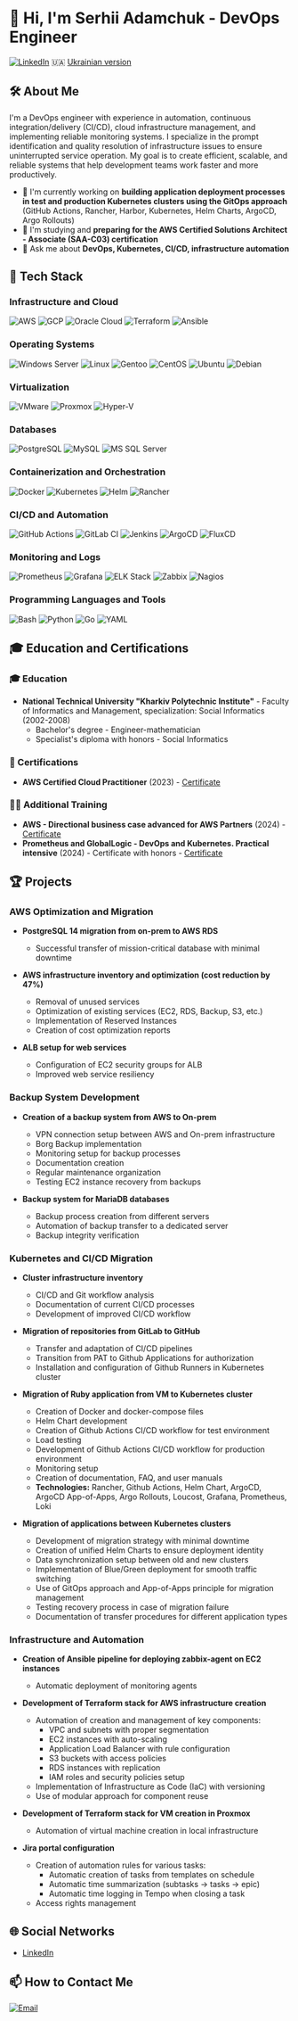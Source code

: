 # 👋 Hi, I'm Serhii Adamchuk - DevOps Engineer

[![LinkedIn](https://img.shields.io/badge/LinkedIn-Connect-blue)](https://linkedin.com/in/sergiy-adamchuk)
🇺🇦 [Ukrainian version](https://github.com/svadamchuk/svadamchuk/blob/main/README_UKR.md)

## 🛠️ About Me

I'm a DevOps engineer with experience in automation, continuous integration/delivery (CI/CD), cloud infrastructure management, and implementing reliable monitoring systems. I specialize in the prompt identification and quality resolution of infrastructure issues to ensure uninterrupted service operation. My goal is to create efficient, scalable, and reliable systems that help development teams work faster and more productively.

- 🔭 I'm currently working on **building application deployment processes in test and production Kubernetes clusters using the GitOps approach** (GitHub Actions, Rancher, Harbor, Kubernetes, Helm Charts, ArgoCD, Argo Rollouts)
- 🌱 I'm studying and **preparing for the AWS Certified Solutions Architect - Associate (SAA-C03) certification**
- 💬 Ask me about **DevOps, Kubernetes, CI/CD, infrastructure automation**

## 💼 Tech Stack

### Infrastructure and Cloud
![AWS](https://img.shields.io/badge/AWS-232F3E?style=flat&logo=amazon-aws&logoColor=white)
![GCP](https://img.shields.io/badge/GCP-4285F4?style=flat&logo=google-cloud&logoColor=white)
![Oracle Cloud](https://img.shields.io/badge/Oracle_Cloud-F80000?style=flat&logo=oracle&logoColor=white)
![Terraform](https://img.shields.io/badge/Terraform-7B42BC?style=flat&logo=terraform&logoColor=white)
![Ansible](https://img.shields.io/badge/Ansible-EE0000?style=flat&logo=ansible&logoColor=white)

### Operating Systems
![Windows Server](https://img.shields.io/badge/Windows_Server_2003--2019-0078D6?style=flat&logo=windows&logoColor=white)
![Linux](https://img.shields.io/badge/Linux-FCC624?style=flat&logo=linux&logoColor=black)
![Gentoo](https://img.shields.io/badge/Gentoo-54487A?style=flat&logo=gentoo&logoColor=white)
![CentOS](https://img.shields.io/badge/CentOS-262577?style=flat&logo=centos&logoColor=white)
![Ubuntu](https://img.shields.io/badge/Ubuntu-E95420?style=flat&logo=ubuntu&logoColor=white)
![Debian](https://img.shields.io/badge/Debian-A81D33?style=flat&logo=debian&logoColor=white)

### Virtualization
![VMware](https://img.shields.io/badge/VMware-607078?style=flat&logo=vmware&logoColor=white)
![Proxmox](https://img.shields.io/badge/Proxmox_VE-E57000?style=flat&logo=proxmox&logoColor=white)
![Hyper-V](https://img.shields.io/badge/Hyper--V-0078D6?style=flat&logo=microsoft&logoColor=white)

### Databases
![PostgreSQL](https://img.shields.io/badge/PostgreSQL-336791?style=flat&logo=postgresql&logoColor=white)
![MySQL](https://img.shields.io/badge/MySQL-4479A1?style=flat&logo=mysql&logoColor=white)
![MS SQL Server](https://img.shields.io/badge/Microsoft_SQL_Server_2000--2016-CC2927?style=flat&logo=microsoft-sql-server&logoColor=white)

### Containerization and Orchestration
![Docker](https://img.shields.io/badge/Docker-2496ED?style=flat&logo=docker&logoColor=white)
![Kubernetes](https://img.shields.io/badge/Kubernetes-326CE5?style=flat&logo=kubernetes&logoColor=white)
![Helm](https://img.shields.io/badge/Helm-0F1689?style=flat&logo=helm&logoColor=white)
![Rancher](https://img.shields.io/badge/Rancher-0075A8?style=flat&logo=rancher&logoColor=white)

### CI/CD and Automation
![GitHub Actions](https://img.shields.io/badge/GitHub_Actions-2088FF?style=flat&logo=github-actions&logoColor=white)
![GitLab CI](https://img.shields.io/badge/GitLab_CI-FCA121?style=flat&logo=gitlab&logoColor=white)
![Jenkins](https://img.shields.io/badge/Jenkins-D24939?style=flat&logo=jenkins&logoColor=white)
![ArgoCD](https://img.shields.io/badge/ArgoCD-EF7B4D?style=flat&logo=argo&logoColor=white)
![FluxCD](https://img.shields.io/badge/FluxCD-316CE6?style=flat&logo=flux&logoColor=white)

### Monitoring and Logs
![Prometheus](https://img.shields.io/badge/Prometheus-E6522C?style=flat&logo=prometheus&logoColor=white)
![Grafana](https://img.shields.io/badge/Grafana-F46800?style=flat&logo=grafana&logoColor=white)
![ELK Stack](https://img.shields.io/badge/ELK_Stack-005571?style=flat&logo=elastic&logoColor=white)
![Zabbix](https://img.shields.io/badge/Zabbix-D40000?style=flat&logo=zabbix&logoColor=white)
![Nagios](https://img.shields.io/badge/Nagios-2C2C2C?style=flat&logo=nagios&logoColor=white)

### Programming Languages and Tools
![Bash](https://img.shields.io/badge/Bash-4EAA25?style=flat&logo=gnu-bash&logoColor=white)
![Python](https://img.shields.io/badge/Python-3776AB?style=flat&logo=python&logoColor=white)
![Go](https://img.shields.io/badge/Go-00ADD8?style=flat&logo=go&logoColor=white)
![YAML](https://img.shields.io/badge/YAML-CB171E?style=flat)

## 🎓 Education and Certifications

### 🎓 Education
- **National Technical University "Kharkiv Polytechnic Institute"** - Faculty of Informatics and Management, specialization: Social Informatics (2002-2008)
  - Bachelor's degree - Engineer-mathematician
  - Specialist's diploma with honors - Social Informatics

### 📜 Certifications
- **AWS Certified Cloud Practitioner** (2023) - [Certificate](https://drive.google.com/file/d/1EtMsA7ZNnLqSIwNMkXXAKimopi_AnSMx/view?usp=sharing)

### 🏋️‍♂️ Additional Training
- **AWS - Directional business case advanced for AWS Partners** (2024) - [Certificate](https://drive.google.com/file/d/1OAUd-C5t2q0hnpFUG_hIkn_puXlrnOpb/view?usp=sharing)
- **Prometheus and GlobalLogic - DevOps and Kubernetes. Practical intensive** (2024) - Certificate with honors - [Certificate](https://drive.google.com/file/d/1x1UjfuYbp2K8cnHzdV3RzPU6z7uS3Kn-/view?usp=sharing)

## 🏆 Projects

### AWS Optimization and Migration
- **PostgreSQL 14 migration from on-prem to AWS RDS**
  - Successful transfer of mission-critical database with minimal downtime
  
- **AWS infrastructure inventory and optimization (cost reduction by 47%)**
  - Removal of unused services
  - Optimization of existing services (EC2, RDS, Backup, S3, etc.)
  - Implementation of Reserved Instances
  - Creation of cost optimization reports
  
- **ALB setup for web services**
  - Configuration of EC2 security groups for ALB
  - Improved web service resiliency

### Backup System Development
- **Creation of a backup system from AWS to On-prem**
  - VPN connection setup between AWS and On-prem infrastructure
  - Borg Backup implementation
  - Monitoring setup for backup processes
  - Documentation creation
  - Regular maintenance organization
  - Testing EC2 instance recovery from backups
  
- **Backup system for MariaDB databases**
  - Backup process creation from different servers
  - Automation of backup transfer to a dedicated server
  - Backup integrity verification

### Kubernetes and CI/CD Migration
- **Cluster infrastructure inventory**
  - CI/CD and Git workflow analysis
  - Documentation of current CI/CD processes
  - Development of improved CI/CD workflow
  
- **Migration of repositories from GitLab to GitHub**
  - Transfer and adaptation of CI/CD pipelines
  - Transition from PAT to Github Applications for authorization
  - Installation and configuration of Github Runners in Kubernetes cluster
  
- **Migration of Ruby application from VM to Kubernetes cluster**
  - Creation of Docker and docker-compose files
  - Helm Chart development
  - Creation of Github Actions CI/CD workflow for test environment
  - Load testing
  - Development of Github Actions CI/CD workflow for production environment
  - Monitoring setup
  - Creation of documentation, FAQ, and user manuals
  - **Technologies:** Rancher, Github Actions, Helm Chart, ArgoCD, ArgoCD App-of-Apps, Argo Rollouts, Loucost, Grafana, Prometheus, Loki

- **Migration of applications between Kubernetes clusters**
  - Development of migration strategy with minimal downtime
  - Creation of unified Helm Charts to ensure deployment identity
  - Data synchronization setup between old and new clusters
  - Implementation of Blue/Green deployment for smooth traffic switching
  - Use of GitOps approach and App-of-Apps principle for migration management
  - Testing recovery process in case of migration failure
  - Documentation of transfer procedures for different application types

### Infrastructure and Automation
- **Creation of Ansible pipeline for deploying zabbix-agent on EC2 instances**
  - Automatic deployment of monitoring agents

- **Development of Terraform stack for AWS infrastructure creation**
  - Automation of creation and management of key components:
    - VPC and subnets with proper segmentation
    - EC2 instances with auto-scaling
    - Application Load Balancer with rule configuration
    - S3 buckets with access policies
    - RDS instances with replication
    - IAM roles and security policies setup
  - Implementation of Infrastructure as Code (IaC) with versioning
  - Use of modular approach for component reuse

- **Development of Terraform stack for VM creation in Proxmox**
  - Automation of virtual machine creation in local infrastructure

- **Jira portal configuration**
  - Creation of automation rules for various tasks:
    - Automatic creation of tasks from templates on schedule
    - Automatic time summarization (subtasks → tasks → epic)
    - Automatic time logging in Tempo when closing a task
  - Access rights management

## 🌐 Social Networks
- [LinkedIn](https://linkedin.com/in/sergiy-adamchuk)

## 📫 How to Contact Me
[![Email](https://img.shields.io/badge/Email-D14836?style=flat&logo=gmail&logoColor=white)](mailto:svadamchuk.work@gmail.com)

